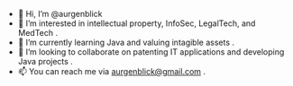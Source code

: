 - 👋 Hi, I’m @aurgenblick
- 👀 I’m interested in intellectual property, InfoSec, LegalTech, and MedTech .
- 🌱 I’m currently learning Java and valuing intagible assets .
- 💞️ I’m looking to collaborate on patenting IT applications and developing Java projects .
- 📫 You can reach me via aurgenblick@gmail.com .

<!---
aurgenblick/aurgenblick is a ✨ special ✨ repository because its `README.md` (this file) appears on your GitHub profile.
You can click the Preview link to take a look at your changes.
--->
